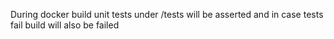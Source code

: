 During docker build unit tests under /tests will be asserted and in case tests fail build will also be failed
